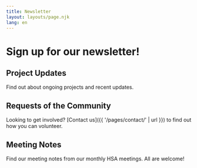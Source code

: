 ```yaml
---
title: Newsletter
layout: layouts/page.njk
lang: en
---
```


# Sign up for our newsletter!

## Project Updates

Find out about ongoing projects and recent updates.

## Requests of the Community

Looking to get involved? [Contact us]({{ '/pages/contact/' | url }}) to find out how you can volunteer.

## Meeting Notes

Find our meeting notes from our monthly HSA meetings. All are welcome!